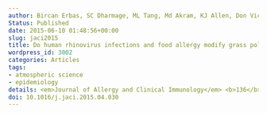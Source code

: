 ```yaml
---
author: Bircan Erbas, SC Dharmage, ML Tang, Md Akram, KJ Allen, Don Vicendese, JM Davies, Rob J Hyndman, Ed J Newbigin, PE Taylor, PG  Bardin, Michael J Abramson
Status: Published
date: 2015-06-10 01:48:56+00:00
slug: jaci2015
title: Do human rhinovirus infections and food allergy modify grass pollen–induced asthma hospital admissions in children?
wordpress_id: 3002
categories: Articles
tags:
- atmospheric science
- epidemiology
details: <em>Journal of Allergy and Clinical Immunology</em> <b>136</b>(4), 1118–1120.e2
doi: 10.1016/j.jaci.2015.04.030
---
```

